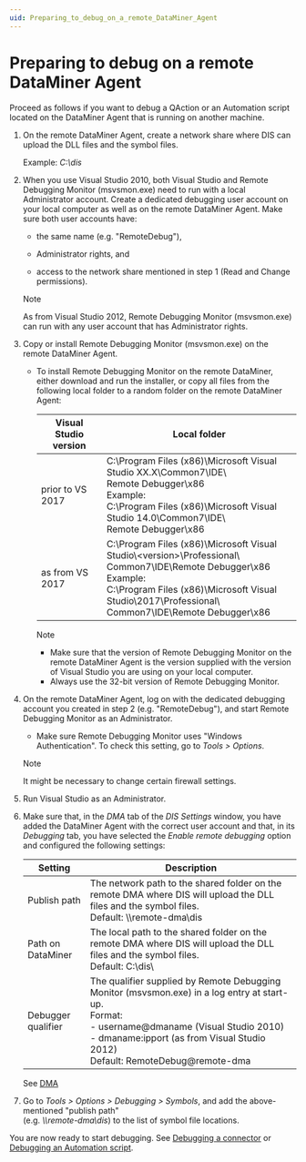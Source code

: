 ```yaml
---
uid: Preparing_to_debug_on_a_remote_DataMiner_Agent
---
```


# Preparing to debug on a remote DataMiner Agent

Proceed as follows if you want to debug a QAction or an Automation script located on the DataMiner Agent that is running on another machine.

1. On the remote DataMiner Agent, create a network share where DIS can upload the DLL files and the symbol files.

   Example: *C:\\dis*

1. When you use Visual Studio 2010, both Visual Studio and Remote Debugging Monitor (msvsmon.exe) need to run with a local Administrator account. Create a dedicated debugging user account on your local computer as well as on the remote DataMiner Agent. Make sure both user accounts have:

   - the same name (e.g. "RemoteDebug"),

   - Administrator rights, and

   - access to the network share mentioned in step 1 (Read and Change permissions).

   > [!NOTE]
   > As from Visual Studio 2012, Remote Debugging Monitor (msvsmon.exe) can run with any user account that has Administrator rights.

1. Copy or install Remote Debugging Monitor (msvsmon.exe) on the remote DataMiner Agent.

   - To install Remote Debugging Monitor on the remote DataMiner, either download and run the installer, or copy all files from the following local folder to a random folder on the remote DataMiner Agent:

     | Visual Studio version | Local folder |
     |-----------------------|--------------|
     | prior to VS 2017 | C:\\Program Files (x86)\\Microsoft Visual Studio XX.X\\Common7\\IDE\\<br>Remote Debugger\\x86<br>Example:<br>C:\\Program Files (x86)\\Microsoft Visual Studio 14.0\\Common7\\IDE\\<br>Remote Debugger\\x86 |
     | as from VS 2017 | C:\\Program Files (x86)\\Microsoft Visual Studio\\\<version>\\Professional\\<br>Common7\\IDE\\Remote Debugger\\x86<br>Example:<br>C:\\Program Files (x86)\\Microsoft Visual Studio\\2017\\Professional\\<br>Common7\\IDE\\Remote Debugger\\x86 |

     > [!NOTE]
     >
     > - Make sure that the version of Remote Debugging Monitor on the remote DataMiner Agent is the version supplied with the version of Visual Studio you are using on your local computer.
     > - Always use the 32-bit version of Remote Debugging Monitor.

1. On the remote DataMiner Agent, log on with the dedicated debugging account you created in step 2 (e.g. "RemoteDebug"), and start Remote Debugging Monitor as an Administrator.

   - Make sure Remote Debugging Monitor uses "Windows Authentication". To check this setting, go to *Tools \> Options*.

   > [!NOTE]
   > It might be necessary to change certain firewall settings.

1. Run Visual Studio as an Administrator.

1. Make sure that, in the *DMA* tab of the *DIS Settings* window, you have added the DataMiner Agent with the correct user account and that, in its *Debugging* tab, you have selected the *Enable remote debugging* option and configured the following settings:

   | Setting | Description |
   |---------|-------------|
   | Publish path | The network path to the shared folder on the remote DMA where DIS will upload the DLL files and the symbol files.<br> Default: \\\\remote-dma\\dis |
   | Path on DataMiner | The local path to the shared folder on the remote DMA where DIS will upload the DLL files and the symbol files.<br> Default: C:\\dis\\ |
   | Debugger qualifier | The qualifier supplied by Remote Debugging Monitor (msvsmon.exe) in a log entry at start-up.<br>Format:<br>- username@dmaname (Visual Studio 2010)<br>- dmaname:ipport (as from Visual Studio 2012)<br>Default: RemoteDebug@remote-dma |

   See [DMA](xref:DIS_settings#dma)

1. Go to *Tools \> Options \> Debugging \> Symbols*, and add the above-mentioned "publish path"<br>(e.g. *\\\\remote-dma\\dis*) to the list of symbol file locations.

You are now ready to start debugging. See [Debugging a connector](xref:Debugging_a_connector) or [Debugging an Automation script](xref:Debugging_an_Automation_script).
